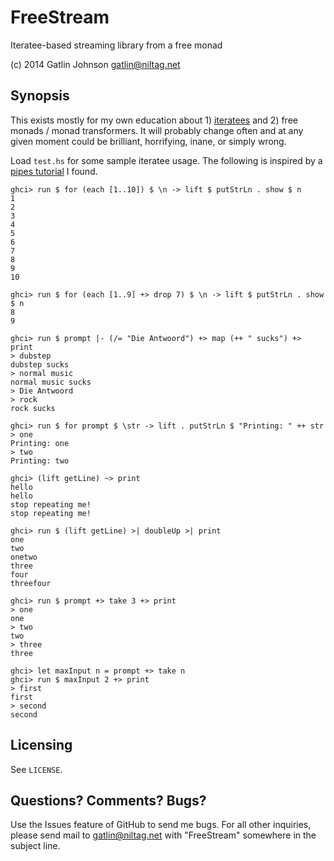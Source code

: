 FreeStream
==========

Iteratee-based streaming library from a free monad

(c) 2014 Gatlin Johnson <gatlin@niltag.net>

Synopsis
---

This exists mostly for my own education about 1) [iteratees][iteratees] and 2) free monads / monad transformers.
It will probably change often and at any given moment could be brilliant, horrifying, inane, or simply wrong.

Load `test.hs` for some sample iteratee usage. The following is inspired by a
[pipes tutorial][pipes] I found.

    ghci> run $ for (each [1..10]) $ \n -> lift $ putStrLn . show $ n
    1
    2
    3
    4
    5
    6
    7
    8
    9
    10

    ghci> run $ for (each [1..9] +> drop 7) $ \n -> lift $ putStrLn . show $ n
    8
    9

    ghci> run $ prompt |- (/= "Die Antwoord") +> map (++ " sucks") +> print
    > dubstep
    dubstep sucks
    > normal music
    normal music sucks
    > Die Antwoord
    > rock
    rock sucks

    ghci> run $ for prompt $ \str -> lift . putStrLn $ "Printing: " ++ str
    > one
    Printing: one
    > two
    Printing: two

    ghci> (lift getLine) ~> print
    hello
    hello
    stop repeating me!
    stop repeating me!

    ghci> run $ (lift getLine) >| doubleUp >| print
    one
    two
    onetwo
    three
    four
    threefour

    ghci> run $ prompt +> take 3 +> print
    > one
    one
    > two
    two
    > three
    three

    ghci> let maxInput n = prompt +> take n
    ghci> run $ maxInput 2 +> print
    > first
    first
    > second
    second

[iteratees]: http://okmij.org/ftp/Streams.html
[pipes]: https://www.fpcomplete.com/school/to-infinity-and-beyond/pick-of-the-week/Pipes%20tutorial

Licensing
---

See `LICENSE`.

Questions? Comments? Bugs?
---

Use the Issues feature of GitHub to send me bugs. For all other inquiries, please send mail to <gatlin@niltag.net>
with "FreeStream" somewhere in the subject line.
